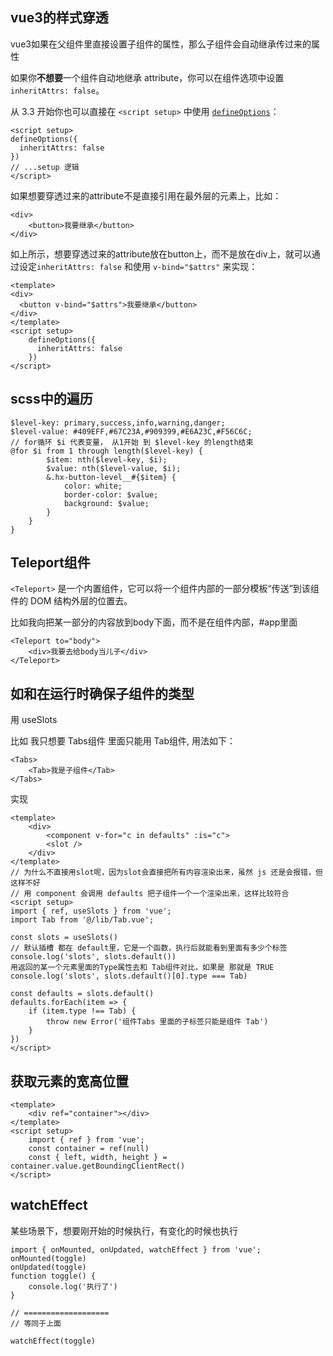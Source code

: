 ## vue3的样式穿透

vue3如果在父组件里直接设置子组件的属性，那么子组件会自动继承传过来的属性

如果你**不想要**一个组件自动地继承 attribute，你可以在组件选项中设置 `inheritAttrs: false`。

从 3.3 开始你也可以直接在 `<script setup>` 中使用 [`defineOptions`](https://cn.vuejs.org/api/sfc-script-setup.html#defineoptions)：

```vue
<script setup>
defineOptions({
  inheritAttrs: false
})
// ...setup 逻辑
</script>
```



如果想要穿透过来的attribute不是直接引用在最外层的元素上，比如：

```vue
<div>
	<button>我要继承</button>
</div>
```

如上所示，想要穿透过来的attribute放在button上，而不是放在div上，就可以通过设定`inheritAttrs: false` 和使用 `v-bind="$attrs"` 来实现：

```vue
<template>
<div>
  <button v-bind="$attrs">我要继承</button>
</div>
</template>
<script setup>
	defineOptions({
      inheritAttrs: false
    })
</script>
```





## scss中的遍历

```
$level-key: primary,success,info,warning,danger;
$level-value: #409EFF,#67C23A,#909399,#E6A23C,#F56C6C;
// for循环 $i 代表变量， 从1开始 到 $level-key 的length结束
@for $i from 1 through length($level-key) {
        $item: nth($level-key, $i);
        $value: nth($level-value, $i);
        &.hx-button-level__#{$item} {
            color: white;
            border-color: $value;
            background: $value;
        }
    }
}
```



## Teleport组件 

`<Teleport>` 是一个内置组件，它可以将一个组件内部的一部分模板“传送”到该组件的 DOM 结构外层的位置去。

比如我向把某一部分的内容放到body下面，而不是在组件内部，#app里面

```
<Teleport to="body">
	<div>我要去给body当儿子</div>
</Teleport>
```





## 如和在运行时确保子组件的类型

用 useSlots

比如 我只想要 Tabs组件 里面只能用 Tab组件, 用法如下：

```
<Tabs>
	<Tab>我是子组件</Tab>
</Tabs>
```

实现

```
<template>
	<div>
		<component v-for="c in defaults" :is="c">
		<slot />
	</div>
</template>
// 为什么不直接用slot呢，因为slot会直接把所有内容渲染出来，虽然 js 还是会报错，但这样不好
// 用 component 会调用 defaults 把子组件一个一个渲染出来，这样比较符合
<script setup>
import { ref, useSlots } from 'vue';
import Tab from '@/lib/Tab.vue';

const slots = useSlots()
// 默认插槽 都在 default里，它是一个函数，执行后就能看到里面有多少个标签
console.log('slots', slots.default())
用返回的某一个元素里面的Type属性去和 Tab组件对比，如果是 那就是 TRUE
console.log('slots', slots.default()[0].type === Tab)

const defaults = slots.default()
defaults.forEach(item => {
	if (item.type !== Tab) {
		throw new Error('组件Tabs 里面的子标签只能是组件 Tab')
	}
})
</script>
```



## 获取元素的宽高位置

```
<template>
	<div ref="container"></div>
</template>
<script setup>
	import { ref } from 'vue';
	const container = ref(null)
	const { left, width, height } = container.value.getBoundingClientRect()
</script>
```



## watchEffect

某些场景下，想要刚开始的时候执行，有变化的时候也执行

```
import { onMounted, onUpdated, watchEffect } from 'vue';
onMounted(toggle)
onUpdated(toggle)
function toggle() {
    console.log('执行了')
}

// ===================
// 等同于上面

watchEffect(toggle)

```

